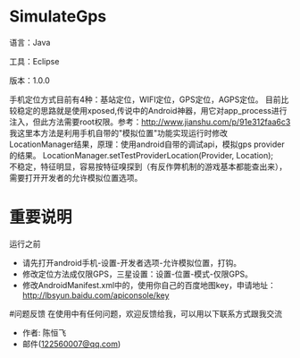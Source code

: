 ﻿# SimulateGps

语言：Java

工具：Eclipse

版本：1.0.0

手机定位方式目前有4种：基站定位，WIFI定位，GPS定位，AGPS定位。
目前比较稳定的思路就是使用xposed,传说中的Android神器，用它对app_process进行注入，但此方法需要root权限。参考：http://www.jianshu.com/p/91e312faa6c3
我这里本方法是利用手机自带的"模拟位置"功能实现运行时修改LocationManager结果，原理：使用android自带的调试api，模拟gps provider的结果。
LocationManager.setTestProviderLocation(Provider, Location);  
不稳定，特征明显，容易按特征嗅探到（有反作弊机制的游戏基本都能查出来），需要打开开发者的允许模拟位置选项。

# 重要说明
运行之前

* 请先打开android手机-设置-开发者选项-允许模拟位置，打钩。
* 修改定位方法成仅限GPS，三星设置：设置-位置-模式-仅限GPS。
* 修改AndroidManifest.xml中的，使用你自己的百度地图key，申请地址：http://lbsyun.baidu.com/apiconsole/key

#问题反馈
在使用中有任何问题，欢迎反馈给我，可以用以下联系方式跟我交流

* 作者: 陈恒飞
* 邮件(122560007@qq.com)
